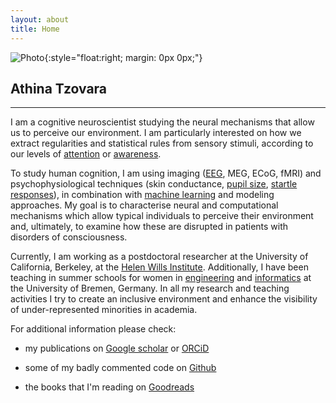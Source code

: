 ```yaml
---
layout: about
title: Home
---
```


![Photo](https://raw.githubusercontent.com/aath0/aath0.github.io/master/AT.jpeg){:style="float:right; margin: 0px 0px;"}
## Athina Tzovara
---

I am a cognitive neuroscientist studying the neural mechanisms that allow us to perceive our environment. 
	I am particularly interested on how we extract regularities and statistical rules from sensory stimuli, according to our
		levels of <a href="http://www.mitpressjournals.org/doi/abs/10.1162/jocn_a_00835?url_ver=Z39.88-2003&rfr_id=ori:rid:crossref.org&rfr_dat=cr_pub%3dpubmed#.WRtlJxOGPOQ">attention</a>
		or <a href="https://academic.oup.com/brain/article-lookup/doi/10.1093/brain/awv041">awareness</a>. 
		
		
		
To study human cognition, I am using imaging (<a href = "http://www.tandfonline.com/doi/abs/10.1080/87565641.2011.636851">EEG</a>, MEG, ECoG, fMRI) and psychophysiological techniques (skin conductance, <a href = "http://onlinelibrary.wiley.com/doi/10.1111/psyp.12801/full">pupil size</a>, <a href = "http://onlinelibrary.wiley.com/doi/10.1111/psyp.12775/full">startle responses</a>), in combination with <a href = "http://www.sciencedirect.com/science/article/pii/S0031320311001440">machine learning</a> and modeling approaches. My goal is to characterise neural and computational mechanisms which allow typical individuals to perceive their environment and, ultimately, to examine how these are disrupted in patients with disorders of consciousness.

Currently, I am working as a postdoctoral researcher at the University of California, Berkeley, at the 
<a href ="http://neuroscience.berkeley.edu/">Helen Wills Institute</a>. Additionally, I have been teaching in summer schools for women in <a href = "https://www.ingenieurinnen-sommeruni.de/en/summer2017/index.php">engineering</a> and <a href = "https://www.informatica-feminale.de/eng/home-en/">informatics</a> at the University of Bremen, Germany.
In all my research and teaching activities I try to create an inclusive environment and enhance the visibility of under-represented minorities in academia.

For additional information please check:

* my publications on <a href = "https://scholar.google.ch/citations?user=XdOdIKYAAAAJ&hl=en">Google scholar</a> or 
			<a href = "http://orcid.org/0000-0002-7588-1418?lang=en">ORCiD</a>
			
* some of my badly commented code on <a href = "https://github.com/aath0">Github</a>

* the books that I'm reading on <a href = "https://www.goodreads.com/user/show/3614063-athina">Goodreads</a>


